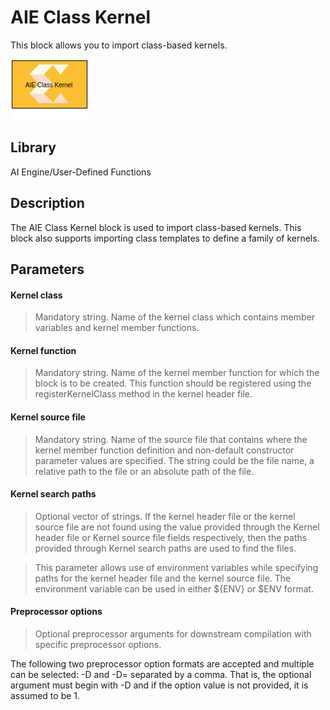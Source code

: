 # AIE Class Kernel

This block allows you to import class-based kernels.  

![](./Images/block.png)  

## Library

AI Engine/User-Defined Functions

## Description

The AIE Class Kernel block is used to import class-based kernels. This
block also supports importing class templates to define a family of
kernels.

## Parameters

#### Kernel class
> Mandatory string. Name of the kernel class which contains member variables and kernel member functions.

#### Kernel function
> Mandatory string. Name of the kernel member function for which the block is to be created. This function should be registered using the registerKernelClass method in the kernel header file. 

#### Kernel source file
> Mandatory string. Name of the source file that contains where the kernel member function definition and non-default constructor parameter values are specified.
The string could be the file name, a relative path to the file or an absolute path of the file. 

#### Kernel search paths
> Optional vector of strings. If the kernel header file or the kernel source file are not found using the value provided through the Kernel header file or Kernel source file fields respectively, then the paths provided through Kernel search paths are used to find the files. 

> This parameter allows use of environment variables while specifying paths for the kernel header file and the kernel source file. The environment variable can be used in either ${ENV} or $ENV format.

#### Preprocessor options
> Optional preprocessor arguments for downstream compilation with specific preprocessor options.

  The following two preprocessor option formats are accepted and multiple can be selected: -D<name> and -D<name>=<definition> separated by a comma. That is, the optional argument must begin with -D and if the option <definition> value is not provided, it is assumed to be 1.
